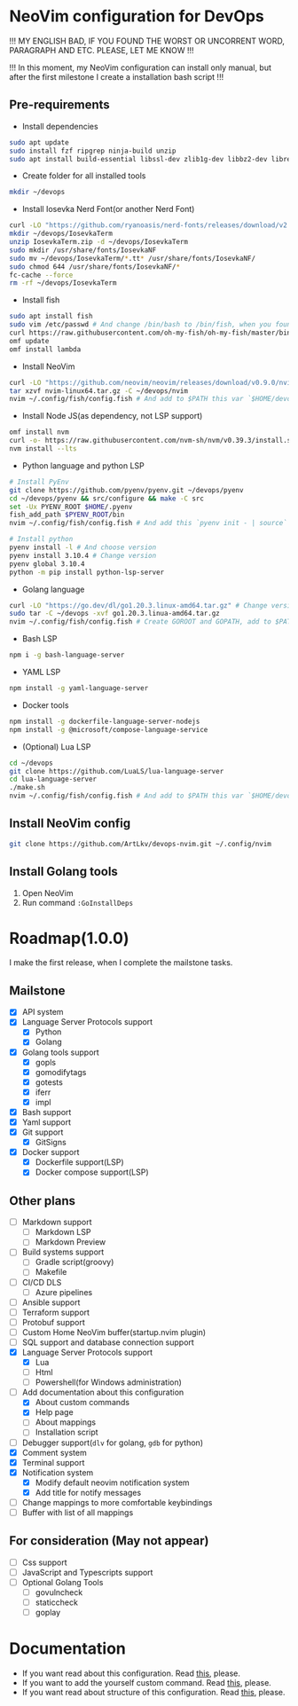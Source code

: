 # NeoVim configuration for DevOps

!!! MY ENGLISH BAD, IF YOU FOUND THE WORST OR UNCORRENT WORD, PARAGRAPH AND ETC. PLEASE, LET ME KNOW !!!

!!! In this moment, my NeoVim configuration can install only manual, but after the first milestone I create a installation bash script !!!
## Pre-requirements

* Install dependencies
```sh
sudo apt update
sudo install fzf ripgrep ninja-build unzip
sudo apt install build-essential libssl-dev zlib1g-dev libbz2-dev libreadline-dev libsqlite3-dev curl libncursesw5-dev xz-utils tk-dev libxml2-dev libxmlsec1-dev libffi-dev liblzma-dev
```

* Create folder for all installed tools
```sh
mkdir ~/devops
```

* Install Iosevka Nerd Font(or another Nerd Font)
```sh
curl -LO "https://github.com/ryanoasis/nerd-fonts/releases/download/v2.3.3/IosevkaTerm.zip" # Change version
mkdir ~/devops/IosevkaTerm
unzip IosevkaTerm.zip -d ~/devops/IosevkaTerm
sudo mkdir /usr/share/fonts/IosevkaNF
sudo mv ~/devops/IosevkaTerm/*.tt* /usr/share/fonts/IosevkaNF/
sudo chmod 644 /usr/share/fonts/IosevkaNF/*
fc-cache --force
rm -rf ~/devops/IosevkaTerm
```

* Install fish
```sh
sudo apt install fish
sudo vim /etc/passwd # And change /bin/bash to /bin/fish, when you found /home/$USER
curl https://raw.githubusercontent.com/oh-my-fish/oh-my-fish/master/bin/install | fish
omf update
omf install lambda
```

* Install NeoVim
```sh
curl -LO "https://github.com/neovim/neovim/releases/download/v0.9.0/nvim-linux64.tar.gz" # Change version
tar xzvf nvim-linux64.tar.gz -C ~/devops/nvim
nvim ~/.config/fish/config.fish # And add to $PATH this var `$HOME/devops/nvim/bin`
```

* Install Node JS(as dependency, not LSP support)
```sh
omf install nvm
curl -o- https://raw.githubusercontent.com/nvm-sh/nvm/v0.39.3/install.sh | bash
nvm install --lts
```

* Python language and python LSP
```sh
# Install PyEnv
git clone https://github.com/pyenv/pyenv.git ~/devops/pyenv
cd ~/devops/pyenv && src/configure && make -C src
set -Ux PYENV_ROOT $HOME/.pyenv
fish_add_path $PYENV_ROOT/bin
nvim ~/.config/fish/config.fish # And add this `pyenv init - | source`

# Install python
pyenv install -l # And choose version
pyenv install 3.10.4 # Change version
pyenv global 3.10.4
python -m pip install python-lsp-server
```

* Golang language
```sh
curl -LO "https://go.dev/dl/go1.20.3.linux-amd64.tar.gz" # Change version
sudo tar -C ~/devops -xvf go1.20.3.linua-amd64.tar.gz
nvim ~/.config/fish/config.fish # Create GOROOT and GOPATH, add to $PATH this vars `$HOME/devops/go/bin`($GOROOT) and `$HOME/go/bin`($GOPATH)
```

* Bash LSP
```sh
npm i -g bash-language-server
```

* YAML LSP
```sh
npm install -g yaml-language-server
```

* Docker tools
```sh
npm install -g dockerfile-language-server-nodejs
npm install -g @microsoft/compose-language-service
```

* (Optional) Lua LSP
```sh
cd ~/devops
git clone https://github.com/LuaLS/lua-language-server
cd lua-language-server
./make.sh
nvim ~/.config/fish/config.fish # And add to $PATH this var `$HOME/devops/lua-language-server/bin`
```

## Install NeoVim config
```sh
git clone https://github.com/ArtLkv/devops-nvim.git ~/.config/nvim
```

## Install Golang tools
1. Open NeoVim
2. Run command `:GoInstallDeps`

# Roadmap(1.0.0)
I make the first release, when I complete the mailstone tasks.

## Mailstone
- [x] API system
- [x] Language Server Protocols support
    - [x] Python
    - [x] Golang
- [x] Golang tools support
    - [x] gopls
    - [x] gomodifytags
    - [x] gotests
    - [x] iferr
    - [x] impl
- [x] Bash support
- [x] Yaml support
- [x] Git support
    - [x] GitSigns
- [x] Docker support
    - [x] Dockerfile support(LSP)
    - [x] Docker compose support(LSP)

## Other plans
- [ ] Markdown support
    - [ ] Markdown LSP
    - [ ] Markdown Preview
- [ ] Build systems support
    - [ ] Gradle script(groovy)
    - [ ] Makefile
- [ ] CI/CD DLS
    - [ ] Azure pipelines
- [ ] Ansible support
- [ ] Terraform support
- [ ] Protobuf support
- [ ] Custom Home NeoVim buffer(startup.nvim plugin)
- [ ] SQL support and database connection support
- [x] Language Server Protocols support
    - [x] Lua
    - [ ] Html
    - [ ] Powershell(for Windows administration)
- [ ] Add documentation about this configuration
    - [x] About custom commands
    - [x] Help page
    - [ ] About mappings
    - [ ] Installation script
- [ ] Debugger support(`dlv` for golang, `gdb` for python)
- [x] Comment system
- [x] Terminal support
- [x] Notification system
    - [x] Modify default neovim notification system
    - [x] Add title for notify messages
- [ ] Change mappings to more comfortable keybindings
- [ ] Buffer with list of all mappings

## For consideration (May not appear)
- [ ] Css support
- [ ] JavaScript and Typescripts support
- [ ] Optional Golang Tools
    - [ ] govulncheck
    - [ ] staticcheck
    - [ ] goplay

# Documentation

* If you want read about this configuration. Read [this](./docs/help.md), please.
* If you want to add the yourself custom command. Read [this](./docs/custom_commands.md), please.
* If you want read about structure of this configuration. Read [this](./docs/structure.md), please.
